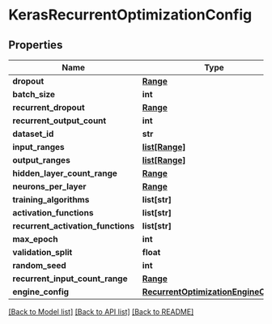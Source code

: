 # KerasRecurrentOptimizationConfig

## Properties
Name | Type | Description | Notes
------------ | ------------- | ------------- | -------------
**dropout** | [**Range**](Range.md) |  | [optional] 
**batch_size** | **int** |  | [optional] 
**recurrent_dropout** | [**Range**](Range.md) |  | [optional] 
**recurrent_output_count** | **int** |  | [optional] 
**dataset_id** | **str** |  | [optional] 
**input_ranges** | [**list[Range]**](Range.md) |  | [optional] 
**output_ranges** | [**list[Range]**](Range.md) |  | [optional] 
**hidden_layer_count_range** | [**Range**](Range.md) |  | [optional] 
**neurons_per_layer** | [**Range**](Range.md) |  | [optional] 
**training_algorithms** | **list[str]** |  | [optional] 
**activation_functions** | **list[str]** |  | [optional] 
**recurrent_activation_functions** | **list[str]** |  | [optional] 
**max_epoch** | **int** |  | 
**validation_split** | **float** |  | 
**random_seed** | **int** |  | [optional] 
**recurrent_input_count_range** | [**Range**](Range.md) |  | [optional] 
**engine_config** | [**RecurrentOptimizationEngineConfig**](RecurrentOptimizationEngineConfig.md) |  | [optional] 

[[Back to Model list]](../README.md#documentation-for-models) [[Back to API list]](../README.md#documentation-for-api-endpoints) [[Back to README]](../README.md)


